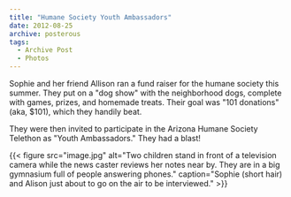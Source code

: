 ```yaml
---
title: "Humane Society Youth Ambassadors"
date: 2012-08-25
archive: posterous
tags: 
  - Archive Post
  - Photos
---
```


Sophie and her friend Allison ran a fund raiser for the humane society this summer. They put on a "dog show" with the neighborhood dogs, complete with games, prizes, and homemade treats. Their goal was "101 donations" (aka, $101), which they handily beat.

They were then invited to participate in the Arizona Humane Society Telethon as "Youth Ambassadors." They had a blast!

{{< figure 
	src="image.jpg" 
	alt="Two children stand in front of a television camera while the news caster reviews her notes near by. They are in a big gymnasium full of people answering phones." 
	caption="Sophie (short hair) and Alison just about to go on the air to be interviewed." >}}
